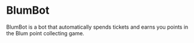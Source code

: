 # BlumBot
BlumBot is a bot that automatically spends tickets and earns you points in the Blum point collecting game. 
